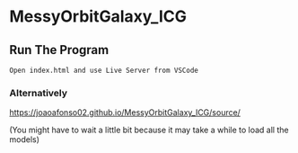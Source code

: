 # MessyOrbitGalaxy_ICG

## Run The Program
```
Open index.html and use Live Server from VSCode
```

### Alternatively
https://joaoafonso02.github.io/MessyOrbitGalaxy_ICG/source/ 

(You might have to wait a little bit because it may take a while to load all the models)